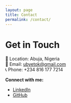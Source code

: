 ```yaml
---
layout: page
title: Contact
permalink: /contact/
---
```


# Get in Touch

📍 Location: Abuja, Nigeria  
📧 Email: [ubyetok@gmail.com](mailto:ubyetok@gmail.com)  
📞 Phone: +234 816 177 7214  

**Connect with me:**  
- [LinkedIn](https://www.linkedin.com/in/ubong-etok-56b4a0170/)  
- [GitHub](https://github.com/xzibitetok)
